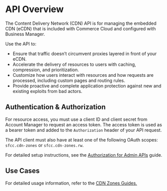 # API Overview

The Content Delivery Network (CDN) API is for managing the embedded CDN (eCDN) that is included with Commerce Cloud and configured with Business Manager.

Use the API to:

- Ensure that traffic doesn’t circumvent proxies layered in front of your eCDN.
- Accelerate the delivery of resources to users with caching, compression, and prioritization.
- Customize how users interact with resources and how requests are processed, including custom pages and routing rules.
- Provide proactive and complete application protection against new and existing exploits from bad actors.

## Authentication & Authorization

For resource access, you must use a client ID and client secret from Account Manager to request an access token. The access token is used as a bearer token and added to the `Authorization` header of your API request.

The API client must also have at least one of the following OAuth scopes: `sfcc.cdn-zones` or `sfcc.cdn-zones.rw`.

For detailed setup instructions, see the [Authorization for Admin APIs](https://developer.salesforce.com/docs/commerce/commerce-api/guide/authorization-for-admin-apis.html) guide.

## Use Cases

For detailed usage information, refer to the [CDN Zones Guides.](https://developer.salesforce.com/docs/commerce/commerce-api/guide/cdn-zones.html)